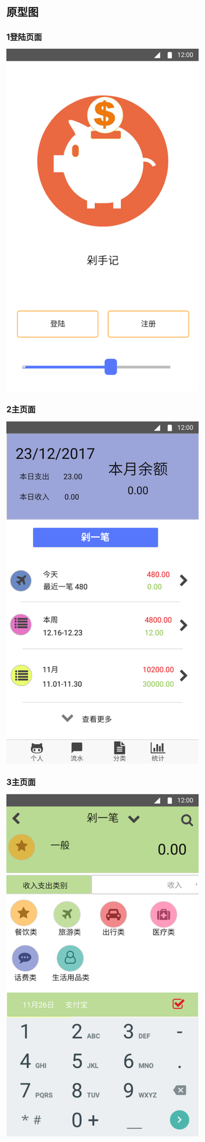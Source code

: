 # 原型图
## 1登陆页面
![1登陆页面](https://github.com/Hello-emmm/MoneyShow/blob/master/yuanxingtu/1_登陆.png?raw=true)
## 2主页面
![2主页面](https://github.com/Hello-emmm/MoneyShow/blob/master/yuanxingtu/2_%E4%B8%BB%E7%95%8C%E9%9D%A2.png?raw=true)
## 3主页面
![3主页面](https://github.com/Hello-emmm/MoneyShow/blob/master/yuanxingtu/3_记一笔.png?raw=true)
